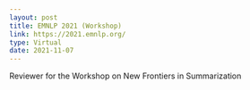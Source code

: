 ```yaml
---
layout: post
title: EMNLP 2021 (Workshop)
link: https://2021.emnlp.org/
type: Virtual
date: 2021-11-07
---
```


Reviewer for the Workshop on New Frontiers in Summarization